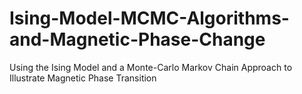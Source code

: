 # Ising-Model-MCMC-Algorithms-and-Magnetic-Phase-Change
Using the Ising Model and a Monte-Carlo Markov Chain Approach to Illustrate Magnetic Phase Transition
